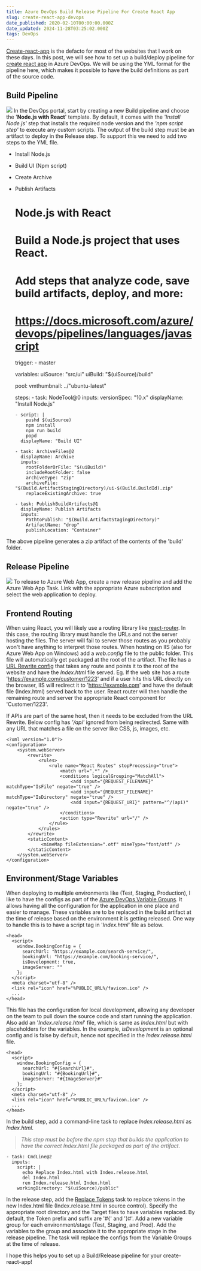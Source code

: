 ```yaml
---
title: Azure DevOps Build Release Pipeline For Create React App
slug: create-react-app-devops
date_published: 2020-02-10T00:00:00.000Z
date_updated: 2024-11-28T03:25:02.000Z
tags: DevOps
---
```


[Create-react-app](https://github.com/facebook/create-react-app) is the defacto for most of the websites that I work on these days. In this post, we will see how to set up a build/deploy pipeline for [create react app](https://create-react-app.dev/) in Azure DevOps. We will be using the YML format for the pipeline here, which makes it possible to have the build definitions as part of the source code.

## Build Pipeline
![](__GHOST_URL__/content/images/devops_create_react_app.jpg)
In the DevOps portal, start by creating a new Build pipeline and choose the '**Node.js with React**' template. By default, it comes with the *'Install Node.js'* step that installs the required node version and the *'npm script step'* to execute any custom scripts. The output of the build step must be an artifact to deploy in the Release step. To support this we need to add two steps to the YML file.

- Install Node.js
- Build UI (Npm script)
- Create Archive
- Publish Artifacts

    # Node.js with React
    # Build a Node.js project that uses React.
    # Add steps that analyze code, save build artifacts, deploy, and more:
    # https://docs.microsoft.com/azure/devops/pipelines/languages/javascript
    
    trigger:
      - master
    
    variables:
      uiSource: "src/ui"
      uiBuild: "$(uiSource)/build"
    
    pool:
      vmthumbnail: ../"ubuntu-latest"
    
    steps:
      - task: NodeTool@0
        inputs:
          versionSpec: "10.x"
        displayName: "Install Node.js"
    
      - script: |
          pushd $(uiSource)
          npm install
          npm run build
          popd
        displayName: "Build UI"
    
      - task: ArchiveFiles@2
        displayName: Archive
        inputs:
          rootFolderOrFile: "$(uiBuild)"
          includeRootFolder: false
          archiveType: "zip"
          archiveFile: "$(Build.ArtifactStagingDirectory)/ui-$(Build.BuildId).zip"
          replaceExistingArchive: true
    
      - task: PublishBuildArtifacts@1
        displayName: Publish Artifacts
        inputs:
          PathtoPublish: "$(Build.ArtifactStagingDirectory)"
          ArtifactName: "drop"
          publishLocation: "Container"
    

The above pipeline generates a zip artifact of the contents of the 'build' folder.

## Release Pipeline
![](__GHOST_URL__/content/images/devops_cra_release.jpg)
To release to Azure Web App, create a new release pipeline and add the Azure Web App Task. Link with the appropriate Azure subscription and select the web application to deploy.

## Frontend Routing

When using React, you will likely use a routing library like [react-router](https://reacttraining.com/react-router/). In this case, the routing library must handle the URLs and not the server hosting the files. The server will fail to server those routes as you probably won't have anything to interpret those routes. When hosting on IIS (also for Azure Web App on Windows) add a *web.config* file to the public folder. This file will automatically get packaged at the root of the artifact. The file has a [URL Rewrite config](https://docs.microsoft.com/en-us/iis/extensions/url-rewrite-module/creating-rewrite-rules-for-the-url-rewrite-module) that takes any route and points it to the root of the website and have the *Index.html* file served. Eg. If the web site has a route 'https://example.com/customer/1223' and if a user hits this URL directly on the browser, IIS will redirect it to 'https://example.com' and have the default file (Index.html) served back to the user. React router will then handle the remaining route and server the appropriate React component for 'Customer/1223'.

If APIs are part of the same host, then it needs to be excluded from the URL Rewrite. Below config has *'/api'* ignored from being redirected. Same with any URL that matches a file on the server like CSS, js, images, etc.

    <?xml version="1.0"?>
    <configuration>
        <system.webServer>
            <rewrite>
                <rules>
                    <rule name="React Routes" stopProcessing="true">
                        <match url=".*" />
                        <conditions logicalGrouping="MatchAll">
                            <add input="{REQUEST_FILENAME}" matchType="IsFile" negate="true" />
                            <add input="{REQUEST_FILENAME}" matchType="IsDirectory" negate="true" />
                            <add input="{REQUEST_URI}" pattern="^/(api)" negate="true" />
                        </conditions>
                        <action type="Rewrite" url="/" />
                    </rule>
                </rules>
            </rewrite>
            <staticContent>
                 <mimeMap fileExtension=".otf" mimeType="font/otf" />
            </staticContent>
        </system.webServer>
    </configuration>
    

## Environment/Stage Variables

When deploying to multiple environments like (Test, Staging, Production), I like to have the configs as part of the [Azure DevOps Variable Groups](__GHOST_URL__/blog/azure-devops-variable-groups-history/). It allows having all the configuration for the application in one place and easier to manage. These variables are to be replaced in the build artifact at the time of release based on the environment it is getting released. One way to handle this is to have a script tag in '*Index.html*' file as below.

    <head>
      <script>
        window.BookingConfig = {
          searchUrl: "https://example.com/search-service/",
          bookingUrl: "https://example.com/booking-service/",
          isDevelopment: true,
          imageServer: ""
        };
      </script>
      <meta charset="utf-8" />
      <link rel="icon" href="%PUBLIC_URL%/favicon.ico" />
      ...
    </head>
    

This file has the configuration for local development, allowing any developer on the team to pull down the source code and start running the application. Also add an '*Index.release.html*' file, which is same as *Index.html* but with placeholders for the variables. In the example, *isDevelopment* is an optional config and is false by default, hence not specified in the *Index.release.html* file.

    <head>
      <script>
        window.BookingConfig = {
          searchUrl: "#{SearchUrl}#",
          bookingUrl: "#{BookingUrl}#",
          imageServer: "#{ImageServer}#"
        };
      </script>
      <meta charset="utf-8" />
      <link rel="icon" href="%PUBLIC_URL%/favicon.ico" />
      ...
    </head>
    

In the build step, add a command-line task to replace *Index.release.html* as *Index.html*.

> *This step must be before the npm step that builds the application to have the correct Index.html file packaged as part of the artifact.*

    - task: CmdLine@2
      inputs:
        script: |
          echo Replace Index.html with Index.release.html
          del Index.html
          ren Index.release.html Index.html
        workingDirectory: "$(uiSource)/public"
    

In the release step, add the [Replace Tokens](https://marketplace.visualstudio.com/items?itemName=qetza.replacetokens) task to replace tokens in the new Index.html file (Index.release.html in source control). Specify the appropriate root directory and the Target files to have variables replaced. By default, the Token prefix and suffix are '#{' and '}#'. Add a new variable group for each environment/stage (Test, Staging, and Prod). Add the variables to the group and associate it to the appropriate stage in the release pipeline. The task will replace the configs from the Variable Groups at the time of release.

I hope this helps you to set up a Build/Release pipeline for your create-react-app!
